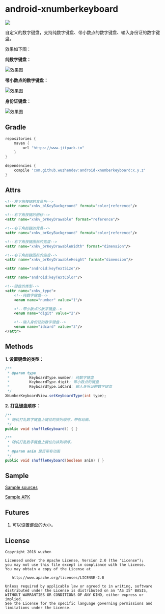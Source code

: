 # android\-xnumberkeyboard

[![](https://www.jitpack.io/v/wuzhendev/android-xnumberkeyboard.svg)](https://www.jitpack.io/#wuzhendev/android-xnumberkeyboard)

自定义的数字键盘，支持纯数字键盘、带小数点的数字键盘、输入身份证的数字键盘。

效果如下图：

**纯数字键盘：**

![效果图][3]

**带小数点的数字键盘：**

![效果图][4]

**身份证键盘：**

![效果图][5]

## Gradle

``` groovy
repositories {
    maven {
        url "https://www.jitpack.io"
    }
}

dependencies {
    compile 'com.github.wuzhendev:android-xnumberkeyboard:x.y.z'
}
```

## Attrs

``` xml
<!--左下角按键的背景色-->
<attr name="xnkv_blKeyBackground" format="color|reference"/>

<!--右下角按键的图标-->
<attr name="xnkv_brKeyDrawable" format="reference"/>

<!--右下角按键的背景-->
<attr name="xnkv_brKeyBackground" format="color|reference"/>

<!--右下角按键图标的宽度-->
<attr name="xnkv_brKeyDrawableWidth" format="dimension"/>

<!--右下角按键图标的高度-->
<attr name="xnkv_brKeyDrawableHeight" format="dimension"/>

<attr name="android:keyTextSize"/>

<attr name="android:keyTextColor"/>

<!--键盘的类型-->
<attr name="xnkv_type">
    <!--纯数字键盘-->
    <enum name="number" value="1"/>

    <!--带小数点的数字键盘-->
    <enum name="digit" value="2"/>

    <!--输入身份证的数字键盘-->
    <enum name="idcard" value="3"/>
</attr>
```

## Methods

**1\. 设置键盘的类型：**

```java
/**
 * @param type
 *         KeyboardType.number: 纯数字键盘
 *         KeyboardType.digit: 带小数点的键盘
 *         KeyboardType.idCard: 输入身份证的数字键盘
 */
XNumberKeyboardView.setKeyboardType(int type);
```

**2\. 打乱键盘顺序：**

```java
/**
 * 随机打乱数字键盘上键位的排列顺序，带有动画。
 */
public void shuffleKeyboard() { }

/**
 * 随机打乱数字键盘上键位的排列顺序。
 *
 * @param anim 是否带有动画
 */
public void shuffleKeyboard(boolean anim) { }
```

## Sample

[Sample sources][1]

[Sample APK][2]

## Futures

1. 可以设置键盘的大小。

## License

```
Copyright 2016 wuzhen

Licensed under the Apache License, Version 2.0 (the "License");
you may not use this file except in compliance with the License.
You may obtain a copy of the License at

   http://www.apache.org/licenses/LICENSE-2.0

Unless required by applicable law or agreed to in writing, software
distributed under the License is distributed on an "AS IS" BASIS,
WITHOUT WARRANTIES OR CONDITIONS OF ANY KIND, either express or implied.
See the License for the specific language governing permissions and
limitations under the License.
```

[1]: ./samples
[2]: https://raw.githubusercontent.com/wuzhendev/assets/master/xnumberkeyboardview/XNumberKeyboard_Demo_v2.0.0.apk
[3]: https://raw.githubusercontent.com/wuzhendev/assets/master/xnumberkeyboardview/2.jpg
[4]: https://raw.githubusercontent.com/wuzhendev/assets/master/xnumberkeyboardview/3.jpg
[5]: https://raw.githubusercontent.com/wuzhendev/assets/master/xnumberkeyboardview/4.jpg
